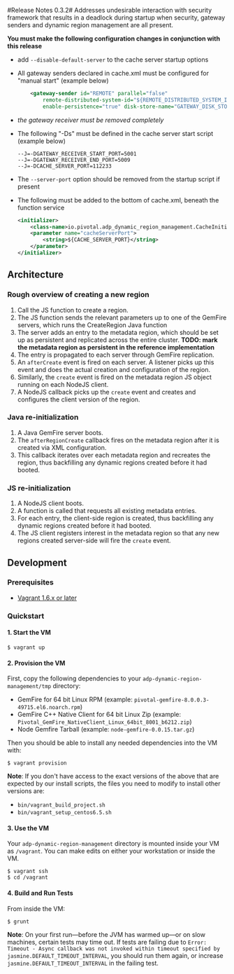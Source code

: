 #Release Notes 0.3.2#
Addresses undesirable interaction with security framework that results
in a deadlock during startup when security, gateway senders and dynamic
region management are all present.

__You must make the following configuration changes in conjunction with this release__
* add `--disable-default-server` to the cache server startup options
* All gateway senders declared in cache.xml must be configured for "manual start"  (example below)

    ```xml
        <gateway-sender id="REMOTE" parallel="false" 
            remote-distributed-system-id="${REMOTE_DISTRIBUTED_SYSTEM_ID}" enable-batch-conflation="true" 
            enable-persistence="true" disk-store-name="GATEWAY_DISK_STORE" maximum-queue-memory="10" manual-start="true" />
    ```

* _the gateway receiver must be removed completely_
* The following "-Ds" must be defined in the cache server start script (example below)

    ```
    --J=-DGATEWAY_RECEIVER_START_PORT=5001
	--J=-DGATEWAY_RECEIVER_END_PORT=5009
    --J=-DCACHE_SERVER_PORT=112233
    ```

* The `--server-port` option should be removed from the startup script if present
* The following must be added to the bottom of cache.xml, beneath the function service

    ```xml
    <initializer>
        <class-name>io.pivotal.adp_dynamic_region_management.CacheInitializer</class-name>
		<parameter name="cacheServerPort">
			<string>${CACHE_SERVER_PORT}</string>
		</parameter>
	</initializer>
    ```



## Architecture
### Rough overview of creating a new region
 1. Call the JS function to create a region.
 2. The JS function sends the relevant parameters up to one of the GemFire servers, which runs the CreateRegion Java function
 3. The server adds an entry to the metadata region, which should be set up as persistent and replicated across the entire cluster. **TODO: mark the metadata region as persistent in the reference implementation**
 4. The entry is propagated to each server through GemFire replication.
 5. An `afterCreate` event is fired on each server. A listener picks up this event and does the actual creation and configuration of the region.
 6. Similarly, the `create` event is fired on the metadata region JS object running on each NodeJS client.
 7. A NodeJS callback picks up the `create` event and creates and configures the client version of the region.
 
### Java re-initialization
 1. A Java GemFire server boots.
 2. The `afterRegionCreate` callback fires on the metadata region after it is created via XML configuration.
 3. This callback iterates over each metadata region and recreates the region, thus backfilling any dynamic regions created before it had booted.

### JS re-initialization
1. A NodeJS client boots.
2. A function is called that requests all existing metadata entries.
3. For each entry, the client-side region is created, thus backfilling any dynamic regions created before it had booted.
4. The JS client registers interest in the metadata region so that any new regions created server-side will fire the `create` event.


## Development

### Prerequisites

* [Vagrant 1.6.x or later](http://www.vagrantup.com/)

### Quickstart

#### 1. Start the VM

    $ vagrant up

#### 2. Provision the VM

First, copy the following dependencies to your `adp-dynamic-region-management/tmp` directory:

* GemFire for 64 bit Linux RPM (example: `pivotal-gemfire-8.0.0.3-49715.el6.noarch.rpm`)
* GemFire C++ Native Client for 64 bit Linux Zip (example: `Pivotal_GemFire_NativeClient_Linux_64bit_8001_b6212.zip`)
* Node Gemfire Tarball (example: `node-gemfire-0.0.15.tar.gz`)

Then you should be able to install any needed dependencies into the VM with:

    $ vagrant provision

**Note**: If you don't have access to the exact versions of the above that are expected by our install scripts, the files you need to modify to install other versions are:

 * `bin/vagrant_build_project.sh`
 * `bin/vagrant_setup_centos6.5.sh`

#### 3. Use the VM

Your `adp-dynamic-region-management` directory is mounted inside your VM as `/vagrant`. You can make edits on either your workstation or inside the VM.

    $ vagrant ssh
    $ cd /vagrant

#### 4. Build and Run Tests

From inside the VM:

    $ grunt

**Note**: On your first run—before the JVM has warmed up—or on slow machines, certain tests may time out. If tests are failing due to `Error: Timeout - Async callback was not invoked within timeout specified by jasmine.DEFAULT_TIMEOUT_INTERVAL`, you should run them again, or increase `jasmine.DEFAULT_TIMEOUT_INTERVAL` in the failing test.